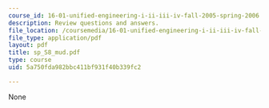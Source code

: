 ```yaml
---
course_id: 16-01-unified-engineering-i-ii-iii-iv-fall-2005-spring-2006
description: Review questions and answers.
file_location: /coursemedia/16-01-unified-engineering-i-ii-iii-iv-fall-2005-spring-2006/5a750fda982bbc411bf931f40b339fc2_sp_S8_mud.pdf
file_type: application/pdf
layout: pdf
title: sp_S8_mud.pdf
type: course
uid: 5a750fda982bbc411bf931f40b339fc2

---
```

None